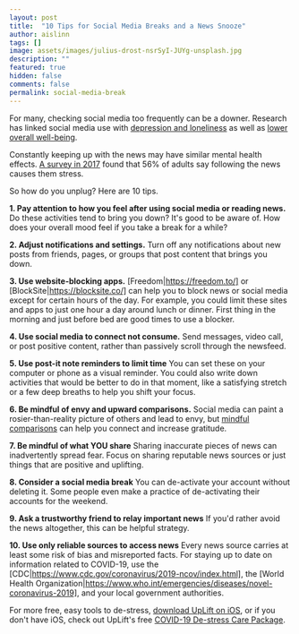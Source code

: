 ```yaml
---
layout: post
title:  "10 Tips for Social Media Breaks and a News Snooze"
author: aislinn
tags: []
image: assets/images/julius-drost-nsrSyI-JUYg-unsplash.jpg
description: ""
featured: true
hidden: false
comments: false
permalink: social-media-break
---
```


For many, checking social media too frequently can be a downer. Research has linked social media use with [depression and loneliness](https://guilfordjournals.com/doi/abs/10.1521/jscp.2018.37.10.751) as well as [lower overall well-being](https://academic.oup.com/aje/article/185/3/203/2915143).

Constantly keeping up with the news may have similar mental health effects. [A survey in 2017](https://www.apa.org/news/press/releases/2017/11/lowest-point) found that 56% of adults say following the news causes them stress.

So how do you unplug? Here are 10 tips.

**1. Pay attention to how you feel after using social media or reading news.**
Do these activities tend to bring you down? It's good to be aware of. How does your overall mood feel if you take a break for a while?

**2. Adjust notifications and settings.**
Turn off any notifications about new posts from friends, pages, or groups that post content that brings you down.

**3. Use website-blocking apps.**
[Freedom|https://freedom.to/] or [BlockSite|https://blocksite.co/] can help you to block news or social media except for certain hours of the day. For example, you could limit these sites and apps to just one hour a day around lunch or dinner. First thing in the morning and just before bed are good times to use a blocker.

**4. Use social media to connect not consume.**
Send messages, video call, or post positive content, rather than passively scroll through the newsfeed.

**5. Use post-it note reminders to limit time**
You can set these on your computer or phone as a visual reminder. You could also write down activities that would be better to do in that moment, like a satisfying stretch or a few deep breaths to help you shift your focus.

**6. Be mindful of envy and upward comparisons.**
Social media can paint a rosier-than-reality picture of others and lead to envy, but [mindful comparisons](https://www.psychologytoday.com/us/articles/201711/the-comparison-trap) can help you connect and increase gratitude.

**7. Be mindful of what YOU share**
Sharing inaccurate pieces of news can inadvertently spread fear. Focus on sharing reputable news sources or just things that are positive and uplifting.

**8. Consider a social media break**
You can de-activate your account without deleting it. Some people even make a practice of de-activating their accounts for the weekend.

**9. Ask a trustworthy friend to relay important news**
If you'd rather avoid the news altogether, this can be helpful strategy.

**10. Use only reliable sources to access news**
Every news source carries at least some risk of bias and misreported facts. For staying up to date on information related to COVID-19, use the [CDC|https://www.cdc.gov/coronavirus/2019-ncov/index.html], the [World Health Organization|https://www.who.int/emergencies/diseases/novel-coronavirus-2019], and your local government authorities.

<div class='grey_box'>
For more free, easy tools to de-stress, <a href="https://apps.apple.com/us/app/uplift-depression-anxiety/id1467988544?ls=1">download UpLift on iOS</a>, or if you don't have iOS, check out UpLift's free <a href="https://launch.uplift.app/COVID-19-web?platform=web">COVID-19 De-stress Care Package</a>.
</div>
